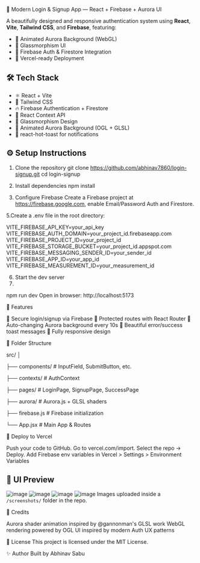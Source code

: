 🔐 Modern Login & Signup App — React + Firebase + Aurora UI

A beautifully designed and responsive authentication system using **React**, **Vite**, **Tailwind CSS**, and **Firebase**, featuring:

- 🌈 Animated Aurora Background (WebGL)
- 🧊 Glassmorphism UI
- 🔐 Firebase Auth & Firestore Integration
- 🚀 Vercel-ready Deployment

## 🛠 Tech Stack

- ⚛️ React + Vite
- 🎨 Tailwind CSS
- 🔥 Firebase Authentication + Firestore
- 🧪 React Context API
- 🧊 Glassmorphism Design
- 🌌 Animated Aurora Background (OGL + GLSL)
- 🍞 react-hot-toast for notifications


## ⚙️ Setup Instructions

1. Clone the repository
git clone https://github.com/abhinav7860/login-signup.git
cd login-signup

2. Install dependencies
npm install

4. Configure Firebase
Create a Firebase project at https://firebase.google.com, enable Email/Password Auth and Firestore.

5.Create a .env file in the root directory:

VITE_FIREBASE_API_KEY=your_api_key
VITE_FIREBASE_AUTH_DOMAIN=your_project_id.firebaseapp.com
VITE_FIREBASE_PROJECT_ID=your_project_id
VITE_FIREBASE_STORAGE_BUCKET=your_project_id.appspot.com
VITE_FIREBASE_MESSAGING_SENDER_ID=your_sender_id
VITE_FIREBASE_APP_ID=your_app_id
VITE_FIREBASE_MEASUREMENT_ID=your_measurement_id

6. Start the dev server
7. 
npm run dev
Open in browser: http://localhost:5173


🧠 Features

🔐 Secure login/signup via Firebase
👤 Protected routes with React Router
🌈 Auto-changing Aurora background every 10s
🔔 Beautiful error/success toast messages
📱 Fully responsive design


📁 Folder Structure


src/
│

├── components/       # InputField, SubmitButton, etc.

├── contexts/         # AuthContext

├── pages/            # LoginPage, SignupPage, SuccessPage

├── aurora/           # Aurora.js + GLSL shaders

├── firebase.js       # Firebase initialization

└── App.jsx           # Main App & Routes

🚀 Deploy to Vercel

Push your code to GitHub.
Go to vercel.com/import.
Select the repo → Deploy.
Add Firebase env variables in Vercel > Settings > Environment Variables

## 📸 UI Preview
![image](https://github.com/user-attachments/assets/51c2a258-ba20-4ca3-b67a-bcd6f33301eb)
![image](https://github.com/user-attachments/assets/0c9adc37-e77c-4e5a-b10b-ddbe4dd55cc4)
![image](https://github.com/user-attachments/assets/f0647222-0b6c-4bf4-b046-d2072de0882e)
![image](https://github.com/user-attachments/assets/ef5a3bba-5f9d-43df-b9b6-d8fcfff053ae)
 Images uploaded inside a `/screenshots/` folder in the repo.
 
🙌 Credits

Aurora shader animation inspired by @gannonman's GLSL work
WebGL rendering powered by OGL
UI inspired by modern Auth UX patterns

📄 License
This project is licensed under the MIT License.

✨ Author
Built by Abhinav Sabu
